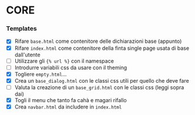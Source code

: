 #  CORE
### Templates
- [x] Rifare `base.html` come contenitore delle dichiarazioni base (appunto)
- [x] Rifare `index.html` come contenitore della finta single page usata di base dall'utente
- [ ] Utilizzare gli `{% url %}` con il namespace
- [ ] Introdurre variabili css da usare con il theming
- [x] Togliere `empty.html`...
- [x] Crea un `base_dialog.html` con le classi css utili per quello che deve fare
- [ ] Valuta la creazione di un `base_grid.html` con le classi css (leggi sopra dai)
- [x] Togli il menu che tanto fa cahà e magari rifallo
- [x] Crea `navbar.html` da includere in `index.html`